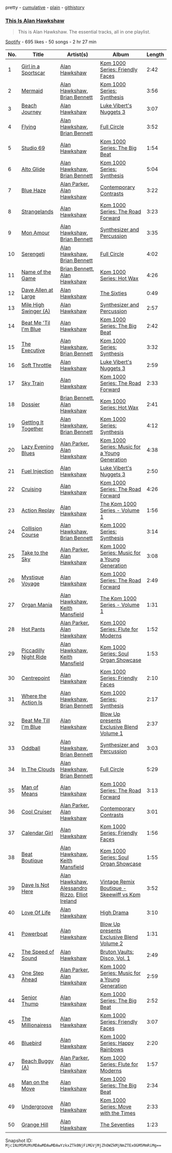 pretty - [cumulative](/playlists/cumulative/37i9dQZF1DZ06evO2F2K1f.md) - [plain](/playlists/plain/37i9dQZF1DZ06evO2F2K1f) - [githistory](https://github.githistory.xyz/mackorone/spotify-playlist-archive/blob/main/playlists/plain/37i9dQZF1DZ06evO2F2K1f)

### [This Is Alan Hawkshaw](https://open.spotify.com/playlist/37i9dQZF1DZ06evO2F2K1f)

> This is Alan Hawkshaw\. The essential tracks, all in one playlist.

[Spotify](https://open.spotify.com/user/spotify) - 695 likes - 50 songs - 2 hr 27 min

| No. | Title | Artist(s) | Album | Length |
|---|---|---|---|---|
| 1 | [Girl in a Sportscar](https://open.spotify.com/track/3YT4KUgun2us1WLg3f0T9z) | [Alan Hawkshaw](https://open.spotify.com/artist/4xJbCqwNfYlbl8v026L24T) | [Kpm 1000 Series: Friendly Faces](https://open.spotify.com/album/224JifnNZ8kVboTgLkh1JW) | 2:42 |
| 2 | [Mermaid](https://open.spotify.com/track/4LcogSQgiNo6rtCG70emJj) | [Alan Hawkshaw](https://open.spotify.com/artist/4xJbCqwNfYlbl8v026L24T), [Brian Bennett](https://open.spotify.com/artist/0WP1sO0RYZHeJyd8PLSRBp) | [Kpm 1000 Series: Synthesis](https://open.spotify.com/album/6H9lWC3gxOefkRfDrxmlaB) | 3:56 |
| 3 | [Beach Journey](https://open.spotify.com/track/5AEvACPyECiglaH0aNA2JF) | [Alan Hawkshaw](https://open.spotify.com/artist/4xJbCqwNfYlbl8v026L24T) | [Luke Vibert's Nuggets 3](https://open.spotify.com/album/4XhHiKbo6yUr642e0GCrhK) | 3:07 |
| 4 | [Flying](https://open.spotify.com/track/5palyI7Y9KI4gKVMsHfHYJ) | [Alan Hawkshaw](https://open.spotify.com/artist/4xJbCqwNfYlbl8v026L24T), [Brian Bennett](https://open.spotify.com/artist/0WP1sO0RYZHeJyd8PLSRBp) | [Full Circle](https://open.spotify.com/album/21WmhUFUBlQ9txD3irSlAJ) | 3:52 |
| 5 | [Studio 69](https://open.spotify.com/track/2hETyXkSvWidMCtUAd5xFZ) | [Alan Hawkshaw](https://open.spotify.com/artist/4xJbCqwNfYlbl8v026L24T) | [Kpm 1000 Series: The Big Beat](https://open.spotify.com/album/4KEAda0cN0G2cBoXHfd3uD) | 1:54 |
| 6 | [Alto Glide](https://open.spotify.com/track/02JG2okOS4zeeEpNvORWBo) | [Alan Hawkshaw](https://open.spotify.com/artist/4xJbCqwNfYlbl8v026L24T), [Brian Bennett](https://open.spotify.com/artist/0WP1sO0RYZHeJyd8PLSRBp) | [Kpm 1000 Series: Synthesis](https://open.spotify.com/album/6H9lWC3gxOefkRfDrxmlaB) | 5:04 |
| 7 | [Blue Haze](https://open.spotify.com/track/6zS7hMg2Ow7zLqfJqYw9Ta) | [Alan Parker](https://open.spotify.com/artist/0ZpOIHGVsM7vMZqPt4i214), [Alan Hawkshaw](https://open.spotify.com/artist/4xJbCqwNfYlbl8v026L24T) | [Contemporary Contrasts](https://open.spotify.com/album/0MKFedbFML6oMKAt1KOAxv) | 3:22 |
| 8 | [Strangelands](https://open.spotify.com/track/4EZF2uDziv2o3mgl1Z8Itu) | [Alan Hawkshaw](https://open.spotify.com/artist/4xJbCqwNfYlbl8v026L24T) | [Kpm 1000 Series: The Road Forward](https://open.spotify.com/album/6xdnLajMDIof5HwgTokRLp) | 3:23 |
| 9 | [Mon Amour](https://open.spotify.com/track/11kHdzguSb9TOdhJdJO9NN) | [Alan Hawkshaw](https://open.spotify.com/artist/4xJbCqwNfYlbl8v026L24T), [Brian Bennett](https://open.spotify.com/artist/0WP1sO0RYZHeJyd8PLSRBp) | [Synthesizer and Percussion](https://open.spotify.com/album/72CdZr0aEQ4sfkc4HPM310) | 3:35 |
| 10 | [Serengeti](https://open.spotify.com/track/06K7wmMQ4rBkOv3LRTuqiR) | [Alan Hawkshaw](https://open.spotify.com/artist/4xJbCqwNfYlbl8v026L24T), [Brian Bennett](https://open.spotify.com/artist/0WP1sO0RYZHeJyd8PLSRBp) | [Full Circle](https://open.spotify.com/album/21WmhUFUBlQ9txD3irSlAJ) | 4:02 |
| 11 | [Name of the Game](https://open.spotify.com/track/7jsactTYPuOWrVfLRL40lt) | [Brian Bennett](https://open.spotify.com/artist/0WP1sO0RYZHeJyd8PLSRBp), [Alan Hawkshaw](https://open.spotify.com/artist/4xJbCqwNfYlbl8v026L24T) | [Kpm 1000 Series: Hot Wax](https://open.spotify.com/album/3PAWWGdigwDsVcfsMUu7mr) | 4:26 |
| 12 | [Dave Allen at Large](https://open.spotify.com/track/5k90Y1F96cJs2Uj8P3QgAE) | [Alan Hawkshaw](https://open.spotify.com/artist/4xJbCqwNfYlbl8v026L24T) | [The Sixties](https://open.spotify.com/album/4yzoa9DAyLsMXnlfzHZMO7) | 0:49 |
| 13 | [Mile High Swinger \(A\)](https://open.spotify.com/track/2e3Hs6RDMXx09rAoXXlvnC) | [Alan Hawkshaw](https://open.spotify.com/artist/4xJbCqwNfYlbl8v026L24T) | [Synthesizer and Percussion](https://open.spotify.com/album/72CdZr0aEQ4sfkc4HPM310) | 2:57 |
| 14 | [Beat Me 'Til I'm Blue](https://open.spotify.com/track/4IMZjkEjSoYypKK5BmNp7T) | [Alan Hawkshaw](https://open.spotify.com/artist/4xJbCqwNfYlbl8v026L24T) | [Kpm 1000 Series: The Big Beat](https://open.spotify.com/album/4KEAda0cN0G2cBoXHfd3uD) | 2:42 |
| 15 | [The Executive](https://open.spotify.com/track/776mbKjVAft84zLUPqoluf) | [Alan Hawkshaw](https://open.spotify.com/artist/4xJbCqwNfYlbl8v026L24T), [Brian Bennett](https://open.spotify.com/artist/0WP1sO0RYZHeJyd8PLSRBp) | [Kpm 1000 Series: Synthesis](https://open.spotify.com/album/6H9lWC3gxOefkRfDrxmlaB) | 3:32 |
| 16 | [Soft Throttle](https://open.spotify.com/track/5US39IzkxO8nRi4wK9NHOV) | [Alan Hawkshaw](https://open.spotify.com/artist/4xJbCqwNfYlbl8v026L24T) | [Luke Vibert's Nuggets 3](https://open.spotify.com/album/4XhHiKbo6yUr642e0GCrhK) | 2:59 |
| 17 | [Sky Train](https://open.spotify.com/track/6YwVCVgTqnoCvcJyDGSxC8) | [Alan Hawkshaw](https://open.spotify.com/artist/4xJbCqwNfYlbl8v026L24T) | [Kpm 1000 Series: The Road Forward](https://open.spotify.com/album/6xdnLajMDIof5HwgTokRLp) | 2:33 |
| 18 | [Dossier](https://open.spotify.com/track/56dgpEZPKvNet9934593ub) | [Brian Bennett](https://open.spotify.com/artist/0WP1sO0RYZHeJyd8PLSRBp), [Alan Hawkshaw](https://open.spotify.com/artist/4xJbCqwNfYlbl8v026L24T) | [Kpm 1000 Series: Hot Wax](https://open.spotify.com/album/3PAWWGdigwDsVcfsMUu7mr) | 2:41 |
| 19 | [Gettlng It Together](https://open.spotify.com/track/0pzDuoJHPdyanUR95VEm1z) | [Alan Hawkshaw](https://open.spotify.com/artist/4xJbCqwNfYlbl8v026L24T), [Brian Bennett](https://open.spotify.com/artist/0WP1sO0RYZHeJyd8PLSRBp) | [Kpm 1000 Series: Synthesis](https://open.spotify.com/album/6H9lWC3gxOefkRfDrxmlaB) | 4:12 |
| 20 | [Lazy Evening Blues](https://open.spotify.com/track/1TRD0G4Fbm9Q4PkRO2awXu) | [Alan Parker](https://open.spotify.com/artist/0ZpOIHGVsM7vMZqPt4i214), [Alan Hawkshaw](https://open.spotify.com/artist/4xJbCqwNfYlbl8v026L24T) | [Kpm 1000 Series: Music for a Young Generation](https://open.spotify.com/album/7DSXOfsLNItRe1nYDmAGpL) | 4:38 |
| 21 | [Fuel Injection](https://open.spotify.com/track/3mjnC1wLLjX8pzQbv1IQgM) | [Alan Hawkshaw](https://open.spotify.com/artist/4xJbCqwNfYlbl8v026L24T) | [Luke Vibert's Nuggets 3](https://open.spotify.com/album/4XhHiKbo6yUr642e0GCrhK) | 2:50 |
| 22 | [Cruising](https://open.spotify.com/track/6fFRzJrLWUTTBiCzyMRTnG) | [Alan Hawkshaw](https://open.spotify.com/artist/4xJbCqwNfYlbl8v026L24T) | [Kpm 1000 Series: The Road Forward](https://open.spotify.com/album/6xdnLajMDIof5HwgTokRLp) | 4:26 |
| 23 | [Action Replay](https://open.spotify.com/track/5So0Gqy5hxb82PuNzFBn6o) | [Alan Hawkshaw](https://open.spotify.com/artist/4xJbCqwNfYlbl8v026L24T) | [The Kpm 1000 Series \- Volume 1](https://open.spotify.com/album/1svikpX3DorNerwbCIGi6H) | 1:56 |
| 24 | [Collision Course](https://open.spotify.com/track/32eDoXPsW7MWuDEJATrUTF) | [Alan Hawkshaw](https://open.spotify.com/artist/4xJbCqwNfYlbl8v026L24T), [Brian Bennett](https://open.spotify.com/artist/0WP1sO0RYZHeJyd8PLSRBp) | [Kpm 1000 Series: Synthesis](https://open.spotify.com/album/6H9lWC3gxOefkRfDrxmlaB) | 3:14 |
| 25 | [Take to the Sky](https://open.spotify.com/track/2tvyMjIC6BM5jDBY2jUpUW) | [Alan Parker](https://open.spotify.com/artist/0ZpOIHGVsM7vMZqPt4i214), [Alan Hawkshaw](https://open.spotify.com/artist/4xJbCqwNfYlbl8v026L24T) | [Kpm 1000 Series: Music for a Young Generation](https://open.spotify.com/album/7DSXOfsLNItRe1nYDmAGpL) | 3:08 |
| 26 | [Mystique Voyage](https://open.spotify.com/track/4sgv8AIbpS2ABbxVtiOCCc) | [Alan Hawkshaw](https://open.spotify.com/artist/4xJbCqwNfYlbl8v026L24T) | [Kpm 1000 Series: The Road Forward](https://open.spotify.com/album/6xdnLajMDIof5HwgTokRLp) | 2:49 |
| 27 | [Organ Mania](https://open.spotify.com/track/7bDfu6lter3bYAiPuz2PCJ) | [Alan Hawkshaw](https://open.spotify.com/artist/4xJbCqwNfYlbl8v026L24T), [Keith Mansfield](https://open.spotify.com/artist/5slh4AZGBwQKHeKZJCHEYH) | [The Kpm 1000 Series \- Volume 1](https://open.spotify.com/album/1svikpX3DorNerwbCIGi6H) | 1:31 |
| 28 | [Hot Pants](https://open.spotify.com/track/6cE5GBigwh7Zh7PElZpU7j) | [Alan Parker](https://open.spotify.com/artist/0ZpOIHGVsM7vMZqPt4i214), [Alan Hawkshaw](https://open.spotify.com/artist/4xJbCqwNfYlbl8v026L24T) | [Kpm 1000 Series: Flute for Moderns](https://open.spotify.com/album/08LDVimAJ0q1Med0i4uSUM) | 1:52 |
| 29 | [Piccadilly Night Ride](https://open.spotify.com/track/1zi8xWfni4JFoPbxp8dLKL) | [Alan Hawkshaw](https://open.spotify.com/artist/4xJbCqwNfYlbl8v026L24T), [Keith Mansfield](https://open.spotify.com/artist/5slh4AZGBwQKHeKZJCHEYH) | [Kpm 1000 Series: Soul Organ Showcase](https://open.spotify.com/album/0igqSRlReNwphFAqsflrOZ) | 1:53 |
| 30 | [Centrepoint](https://open.spotify.com/track/4o44QfNndsZCCRkHNBlMmp) | [Alan Hawkshaw](https://open.spotify.com/artist/4xJbCqwNfYlbl8v026L24T) | [Kpm 1000 Series: Friendly Faces](https://open.spotify.com/album/224JifnNZ8kVboTgLkh1JW) | 2:10 |
| 31 | [Where the Action Is](https://open.spotify.com/track/7h1wuuntA9VgK2lP7wI1UI) | [Alan Hawkshaw](https://open.spotify.com/artist/4xJbCqwNfYlbl8v026L24T), [Brian Bennett](https://open.spotify.com/artist/0WP1sO0RYZHeJyd8PLSRBp) | [Kpm 1000 Series: Synthesis](https://open.spotify.com/album/6H9lWC3gxOefkRfDrxmlaB) | 2:17 |
| 32 | [Beat Me Till I'm Blue](https://open.spotify.com/track/4iyDtEHvDaZosf3zZkq6sf) | [Alan Hawkshaw](https://open.spotify.com/artist/4xJbCqwNfYlbl8v026L24T) | [Blow Up presents Exclusive Blend Volume 1](https://open.spotify.com/album/4cZe6XeALxQjhc2Mh778Sg) | 2:37 |
| 33 | [Oddball](https://open.spotify.com/track/64cp2gJk8vTFmLKX5djyOg) | [Alan Hawkshaw](https://open.spotify.com/artist/4xJbCqwNfYlbl8v026L24T), [Brian Bennett](https://open.spotify.com/artist/0WP1sO0RYZHeJyd8PLSRBp) | [Synthesizer and Percussion](https://open.spotify.com/album/72CdZr0aEQ4sfkc4HPM310) | 3:03 |
| 34 | [In The Clouds](https://open.spotify.com/track/4DwjPKXBx1HmHSIEbr2y25) | [Alan Hawkshaw](https://open.spotify.com/artist/4xJbCqwNfYlbl8v026L24T), [Brian Bennett](https://open.spotify.com/artist/0WP1sO0RYZHeJyd8PLSRBp) | [Full Circle](https://open.spotify.com/album/21WmhUFUBlQ9txD3irSlAJ) | 5:29 |
| 35 | [Man of Means](https://open.spotify.com/track/2NNhlH2iUgaZcPNpyIGfbe) | [Alan Hawkshaw](https://open.spotify.com/artist/4xJbCqwNfYlbl8v026L24T) | [Kpm 1000 Series: The Road Forward](https://open.spotify.com/album/6xdnLajMDIof5HwgTokRLp) | 3:13 |
| 36 | [Cool Cruiser](https://open.spotify.com/track/5STTE3rxT5B8GpqoxBhmTO) | [Alan Parker](https://open.spotify.com/artist/0ZpOIHGVsM7vMZqPt4i214), [Alan Hawkshaw](https://open.spotify.com/artist/4xJbCqwNfYlbl8v026L24T) | [Contemporary Contrasts](https://open.spotify.com/album/0MKFedbFML6oMKAt1KOAxv) | 3:01 |
| 37 | [Calendar Girl](https://open.spotify.com/track/7xR5tGKrowaoy5JCHC00az) | [Alan Hawkshaw](https://open.spotify.com/artist/4xJbCqwNfYlbl8v026L24T) | [Kpm 1000 Series: Friendly Faces](https://open.spotify.com/album/224JifnNZ8kVboTgLkh1JW) | 1:56 |
| 38 | [Beat Boutique](https://open.spotify.com/track/0rjIUB7ZevwjJiybEIuQIo) | [Alan Hawkshaw](https://open.spotify.com/artist/4xJbCqwNfYlbl8v026L24T), [Keith Mansfield](https://open.spotify.com/artist/5slh4AZGBwQKHeKZJCHEYH) | [Kpm 1000 Series: Soul Organ Showcase](https://open.spotify.com/album/0igqSRlReNwphFAqsflrOZ) | 1:55 |
| 39 | [Dave Is Not Here](https://open.spotify.com/track/18LmkmkifrB5KQ9Wot8unF) | [Alan Hawkshaw](https://open.spotify.com/artist/4xJbCqwNfYlbl8v026L24T), [Alessandro Rizzo](https://open.spotify.com/artist/6E3g7aS7Tngha3AtNeuc44), [Elliot Ireland](https://open.spotify.com/artist/3mDHOImVK3BjoclJQM8RXb) | [Vintage Remix Boutique \- Skeewiff vs Kpm](https://open.spotify.com/album/0omBhh34SdDB0XYUwWRG7S) | 3:52 |
| 40 | [Love Of Life](https://open.spotify.com/track/5OsBULLtMHBHyE2OEKQQK6) | [Alan Hawkshaw](https://open.spotify.com/artist/4xJbCqwNfYlbl8v026L24T) | [High Drama](https://open.spotify.com/album/6nVKvvfOnN3rB2lui1tMZr) | 3:10 |
| 41 | [Powerboat](https://open.spotify.com/track/2T7So0EKMcfsIVlNsSV4TS) | [Alan Hawkshaw](https://open.spotify.com/artist/4xJbCqwNfYlbl8v026L24T) | [Blow Up presents Exclusive Blend Volume 2](https://open.spotify.com/album/2LscdictQbjN7PTZZ2EjTO) | 1:31 |
| 42 | [The Speed of Sound](https://open.spotify.com/track/5yXMM4OEaGIbrAXFmrYx9s) | [Alan Hawkshaw](https://open.spotify.com/artist/4xJbCqwNfYlbl8v026L24T) | [Bruton Vaults: Disco, Vol\. 1](https://open.spotify.com/album/68w7yR6DkhU0OL9EXeeEbK) | 2:49 |
| 43 | [One Step Ahead](https://open.spotify.com/track/3fjunzo6VwfnWb2o0bbV31) | [Alan Parker](https://open.spotify.com/artist/0ZpOIHGVsM7vMZqPt4i214), [Alan Hawkshaw](https://open.spotify.com/artist/4xJbCqwNfYlbl8v026L24T) | [Kpm 1000 Series: Music for a Young Generation](https://open.spotify.com/album/7DSXOfsLNItRe1nYDmAGpL) | 2:59 |
| 44 | [Senior Thump](https://open.spotify.com/track/4vUTy6NLKpoBah5dpNQ1ZD) | [Alan Hawkshaw](https://open.spotify.com/artist/4xJbCqwNfYlbl8v026L24T) | [Kpm 1000 Series: The Big Beat](https://open.spotify.com/album/4KEAda0cN0G2cBoXHfd3uD) | 2:52 |
| 45 | [The Millionairess](https://open.spotify.com/track/1iqulavsMHGtmCXF57YbLU) | [Alan Hawkshaw](https://open.spotify.com/artist/4xJbCqwNfYlbl8v026L24T) | [Kpm 1000 Series: Friendly Faces](https://open.spotify.com/album/224JifnNZ8kVboTgLkh1JW) | 3:07 |
| 46 | [Bluebird](https://open.spotify.com/track/6AMKMSkHyzBE7D1T7uX3rI) | [Alan Hawkshaw](https://open.spotify.com/artist/4xJbCqwNfYlbl8v026L24T) | [Kpm 1000 Series: Happy Rainbows](https://open.spotify.com/album/5m8RDoxitluGPZH7Y3D0XH) | 2:20 |
| 47 | [Beach Buggy \(A\)](https://open.spotify.com/track/1zLiRIhQoqLRpmRFC5t4kp) | [Alan Parker](https://open.spotify.com/artist/0ZpOIHGVsM7vMZqPt4i214), [Alan Hawkshaw](https://open.spotify.com/artist/4xJbCqwNfYlbl8v026L24T) | [Kpm 1000 Series: Flute for Moderns](https://open.spotify.com/album/08LDVimAJ0q1Med0i4uSUM) | 1:57 |
| 48 | [Man on the Move](https://open.spotify.com/track/40QHBWHk8P25QWIzZXjs1x) | [Alan Hawkshaw](https://open.spotify.com/artist/4xJbCqwNfYlbl8v026L24T) | [Kpm 1000 Series: The Big Beat](https://open.spotify.com/album/4KEAda0cN0G2cBoXHfd3uD) | 2:34 |
| 49 | [Undergroove](https://open.spotify.com/track/4xunh8bA57pylZRTBJMndo) | [Alan Hawkshaw](https://open.spotify.com/artist/4xJbCqwNfYlbl8v026L24T) | [Kpm 1000 Series: Move with the Times](https://open.spotify.com/album/5sybNrceXTbwPviUEeXX2A) | 2:33 |
| 50 | [Grange Hill](https://open.spotify.com/track/2FKrc7YAbpLeWD2G08IRvC) | [Alan Hawkshaw](https://open.spotify.com/artist/4xJbCqwNfYlbl8v026L24T) | [The Seventies](https://open.spotify.com/album/6e9IDKC8TqlxvTFGJwFgHm) | 1:23 |

Snapshot ID: `Mjc1NzM5MzMsMDAwMDAwMDAwYzkxZTk0NjFiMGVjMjZhOWZkMjNmZTExOGM5MmRiMg==`
